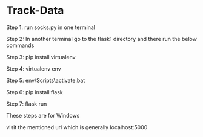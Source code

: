 # Track-Data
Step 1:
run socks.py in one terminal

Step 2:
In another terminal go to the flask1 directory and there run the below commands

Step 3: pip install virtualenv

Step 4: virtualenv env

Step 5: env\Scripts\activate.bat

Step 6: pip install flask

Step 7: flask run

These steps are for Windows

visit the mentioned url which is generally localhost:5000
